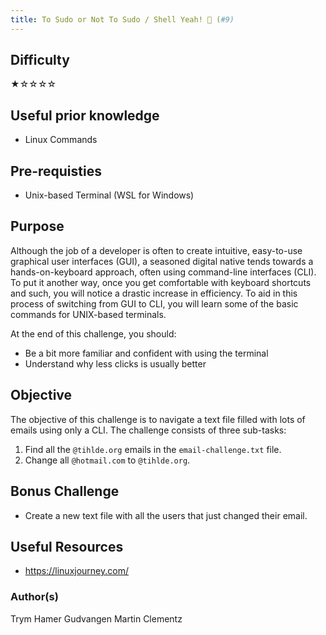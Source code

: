 ```yaml
---
title: To Sudo or Not To Sudo / Shell Yeah! 🐚 (#9)
---
```


## Difficulty

&#9733;&#9734;&#9734;&#9734;&#9734;

## Useful prior knowledge

- Linux Commands

## Pre-requisties

- Unix-based Terminal (WSL for Windows)

## Purpose

Although the job of a developer is often to create intuitive, easy-to-use graphical user interfaces (GUI), a seasoned digital native tends towards a hands-on-keyboard approach, often using command-line interfaces (CLI). To put it another way, once you get comfortable with keyboard shortcuts and such, you will notice a drastic increase in efficiency. To aid in this process of switching from GUI to CLI, you will learn some of the basic commands for UNIX-based terminals.

At the end of this challenge, you should:

- Be a bit more familiar and confident with using the terminal
- Understand why less clicks is usually better

## Objective

The objective of this challenge is to navigate a text file filled with lots of emails using only a CLI. The challenge consists of three sub-tasks:

1. Find all the `@tihlde.org` emails in the `email-challenge.txt` file.
2. Change all `@hotmail.com` to `@tihlde.org`.

## Bonus Challenge

- Create a new text file with all the users that just changed their email.

## Useful Resources

- https://linuxjourney.com/

### Author(s)

Trym Hamer Gudvangen
Martin Clementz
